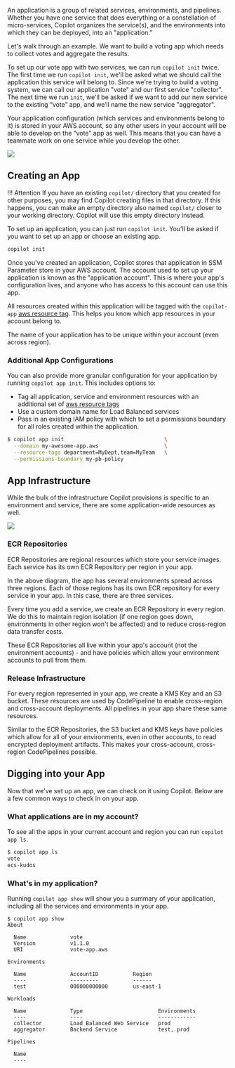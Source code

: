 An application is a group of related services, environments, and pipelines. Whether you have one service that does everything or a constellation of micro-services, Copilot organizes the service(s), and the environments into which they can be deployed, into an "application."

Let's walk through an example. We want to build a voting app which needs to collect votes and aggregate the results.

To set up our vote app with two services, we can run `copilot init` twice. The first time we run `copilot init`, we'll be asked what we should call the application this service will belong to. Since we're trying to build a voting system, we can call our application "vote" and our first service "collector". The next time we run `init`, we'll be asked if we want to add our new service to the existing “vote” app, and we’ll name the new service "aggregator".

Your application configuration (which services and environments belong to it) is stored in your AWS account, so any other users in your account will be able to develop on the “vote" app as well. This means that you can have a teammate work on one service while you develop the other.

![](https://user-images.githubusercontent.com/879348/85869625-cd858d00-b780-11ea-817c-638814049d2d.png)

## Creating an App

!!! Attention
    If you have an existing `copilot/` directory that you created for other purposes, you may find Copilot creating files in that directory. If this happens, you can make an empty directory also named `copilot/` closer to your working directory. Copilot will use this empty directory instead.

To set up an application, you can just run `copilot init`. You'll be asked if you want to set up an app or choose an existing app.

```bash
copilot init
```

Once you've created an application, Copilot stores that application in SSM Parameter store in your AWS account. The account used to set up your application is known as the "application account". This is where your app's configuration lives, and anyone who has access to this account can use this app.

All resources created within this application will be tagged with the `copilot-app` [aws resource tag](https://docs.aws.amazon.com/general/latest/gr/aws_tagging.html). This helps you know which app resources in your account belong to.

The name of your application has to be unique within your account (even across region).

### Additional App Configurations
You can also provide more granular configuration for your application by running `copilot app init`. This includes options to:

* Tag all application, service and environment resources with an additional set of [aws resource tags](https://docs.aws.amazon.com/general/latest/gr/aws_tagging.html)
* Use a custom domain name for Load Balanced services
* Pass in an existing IAM policy with which to set a permissions boundary for all roles created within the application.

```bash
$ copilot app init                                \
  --domain my-awesome-app.aws                     \
  --resource-tags department=MyDept,team=MyTeam   \
  --permissions-boundary my-pb-policy
```

## App Infrastructure

While the bulk of the infrastructure Copilot provisions is specific to an environment and service, there are some application-wide resources as well.

![](https://user-images.githubusercontent.com/879348/85869637-d0807d80-b780-11ea-8359-6d75933c562a.png)

### ECR Repositories
ECR Repositories are regional resources which store your service images. Each service has its own ECR Repository per region in your app.

In the above diagram, the app has several environments spread across three regions. Each of those regions has its own ECR repository for every service in your app. In this case, there are three services.

Every time you add a service, we create an ECR Repository in every region. We do this to maintain region isolation (if one region goes down, environments in other region won't be affected) and to reduce cross-region data transfer costs.

These ECR Repositories all live within your app's account (not the environment accounts) - and have policies which allow your environment accounts to pull from them.

### Release Infrastructure
For every region represented in your app, we create a KMS Key and an S3 bucket. These resources are used by CodePipeline to enable cross-region and cross-account deployments. All pipelines in your app share these same resources.

Similar to the ECR Repositories, the S3 bucket and KMS keys have policies which allow for all of your environments, even in other accounts, to read encrypted deployment artifacts. This makes your cross-account, cross-region CodePipelines possible.

## Digging into your App

Now that we've set up an app, we can check on it using Copilot. Below are a few common ways to check in on your app.

### What applications are in my account?

To see all the apps in your current account and region you can run `copilot app ls`.

```bash
$ copilot app ls
vote
ecs-kudos
```

### What's in my application?

Running `copilot app show` will show you a summary of your application, including all the services and environments in your app.

```console
$ copilot app show
About

  Name              vote
  Version           v1.1.0 
  URI               vote-app.aws

Environments

  Name              AccountID           Region
  ----              ---------           ------
  test              000000000000        us-east-1

Workloads

  Name              Type                        Environments
  ----              ----                        ------------
  collector         Load Balanced Web Service   prod
  aggregator        Backend Service             test, prod

Pipelines

  Name
  ----
```

